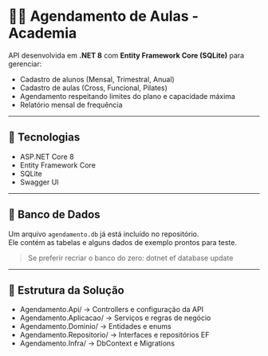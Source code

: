 # 🏋️‍♂️ Agendamento de Aulas - Academia

API desenvolvida em **.NET 8** com **Entity Framework Core (SQLite)** para gerenciar:

- Cadastro de alunos (Mensal, Trimestral, Anual)
- Cadastro de aulas (Cross, Funcional, Pilates)
- Agendamento respeitando limites do plano e capacidade máxima
- Relatório mensal de frequência

---

## 🚀 Tecnologias
- ASP.NET Core 8
- Entity Framework Core
- SQLite
- Swagger UI

---

## 💾 Banco de Dados
Um arquivo `agendamento.db` já está incluído no repositório.  
Ele contém as tabelas e alguns dados de exemplo prontos para teste.

> Se preferir recriar o banco do zero:
dotnet ef database update

---

## 🧠 Estrutura da Solução
- Agendamento.Api/ → Controllers e configuração da API
- Agendamento.Aplicacao/ → Serviços e regras de negócio
- Agendamento.Dominio/ → Entidades e enums
- Agendamento.Repositorio/ → Interfaces e repositórios EF
- Agendamento.Infra/ → DbContext e Migrations

